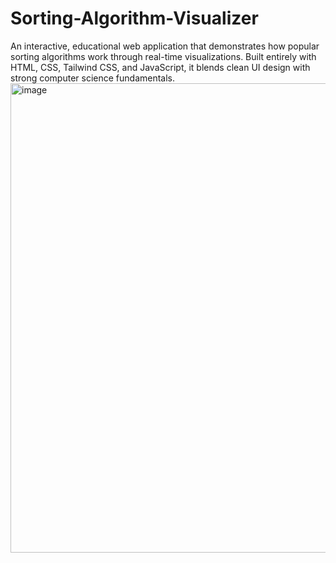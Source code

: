 # Sorting-Algorithm-Visualizer
An interactive, educational web application that demonstrates how popular sorting algorithms work through real-time visualizations. Built entirely with HTML, CSS, Tailwind CSS, and JavaScript, it blends clean UI design with strong computer science fundamentals.
<img width="1657" height="751" alt="image" src="https://github.com/user-attachments/assets/f954e167-5a53-46ca-b081-e9ed903cd9d9" />
